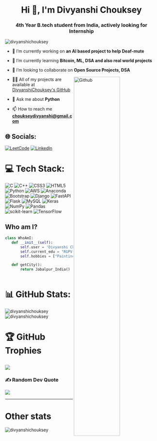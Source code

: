 

<h1 align="center">Hi 👋, I'm Divyanshi Chouksey</h1>
<h3 align="center">4th Year B.tech student from India, actively looking for Internship</h3>

<p align="left"> <img src="https://komarev.com/ghpvc/?username=divyanshichouksey&label=Profile%20views&color=0e75b6&style=flat" alt="divyanshichouksey" /> </p>

- 🔭 I’m currently working on **an AI based project to help Deaf-mute**

- 🌱 I’m currently learning **Bitcoin, ML, DSA and also real world projects**

- 👯 I’m looking to collaborate on **Open Source Projects, DSA**

 <img width="55%" align="right" alt="Github" src="https://raw.githubusercontent.com/onimur/.github/master/.resources/git-header.svg" />

- 👨‍💻 All of my projects are available at [DivyanshiChouksey's GitHub](https://github.com/DivyanshiChouksey)

- 💬 Ask me about **Python**

- 📫 How to reach me **choukseydivyanshi@gmail.com**

## 🌐 Socials:
[![LeetCode](https://img.shields.io/badge/-LeetCode-FFA116?style=for-the-badge&logo=LeetCode&logoColor=black)](https://linkedin.com/in/https://www.linkedin.com/in/DivyanshiChouksey)
[![LinkedIn](https://img.shields.io/badge/LinkedIn-0077B5?style=for-the-badge&logo=linkedin&logoColor=white)](https://linkedin.com/in/https://www.linkedin.com/in/DivyanshiChouksey) 

# 💻 Tech Stack:
![C](https://img.shields.io/badge/c-%2300599C.svg?style=for-the-badge&logo=c&logoColor=white) ![C++](https://img.shields.io/badge/c++-%2300599C.svg?style=for-the-badge&logo=c%2B%2B&logoColor=white) ![CSS3](https://img.shields.io/badge/css3-%231572B6.svg?style=for-the-badge&logo=css3&logoColor=white) ![HTML5](https://img.shields.io/badge/html5-%23E34F26.svg?style=for-the-badge&logo=html5&logoColor=white) ![Python](https://img.shields.io/badge/python-3670A0?style=for-the-badge&logo=python&logoColor=ffdd54) ![AWS](https://img.shields.io/badge/AWS-%23FF9900.svg?style=for-the-badge&logo=amazon-aws&logoColor=white) ![Anaconda](https://img.shields.io/badge/Anaconda-%2344A833.svg?style=for-the-badge&logo=anaconda&logoColor=white) ![Bootstrap](https://img.shields.io/badge/bootstrap-%23563D7C.svg?style=for-the-badge&logo=bootstrap&logoColor=white) ![Django](https://img.shields.io/badge/django-%23092E20.svg?style=for-the-badge&logo=django&logoColor=white) ![FastAPI](https://img.shields.io/badge/FastAPI-005571?style=for-the-badge&logo=fastapi) ![Flask](https://img.shields.io/badge/flask-%23000.svg?style=for-the-badge&logo=flask&logoColor=white) ![MySQL](https://img.shields.io/badge/mysql-%2300f.svg?style=for-the-badge&logo=mysql&logoColor=white) ![Keras](https://img.shields.io/badge/Keras-%23D00000.svg?style=for-the-badge&logo=Keras&logoColor=white) ![NumPy](https://img.shields.io/badge/numpy-%23013243.svg?style=for-the-badge&logo=numpy&logoColor=white) ![Pandas](https://img.shields.io/badge/pandas-%23150458.svg?style=for-the-badge&logo=pandas&logoColor=white) ![scikit-learn](https://img.shields.io/badge/scikit--learn-%23F7931E.svg?style=for-the-badge&logo=scikit-learn&logoColor=white) ![TensorFlow](https://img.shields.io/badge/TensorFlow-%23FF6F00.svg?style=for-the-badge&logo=TensorFlow&logoColor=white)

## Who am I?
 ```python
 class WhoAmI:
    def __init__(self):
        self.user = 'Divyanshi Chouksey'
        self.current_edu = "RGPV University"
        self.hobbies = ["Painting",'DSA',"Exploring","Reading books (Recently started)"]

    def getCity():
        return Jabalpur_India()
		
 ```
# 📊 GitHub Stats:

<p>
 
<img src="https://github-readme-streak-stats.herokuapp.com/?user=DivyanshiChouksey&theme=merko&hide_border=false" alt="divyanshichouksey" />
<img  src="https://github-readme-stats.vercel.app/api?username=DivyanshiChouksey&theme=merko&hide_border=false&include_all_commits=true&count_private=true" alt="divyanshichouksey" /><br><p>




# 🏆 GitHub Trophies
![](https://github-profile-trophy.vercel.app/?username=DivyanshiChouksey&theme=radical&no-frame=false&no-bg=false&margin-w=4)
---
### ✍️ Random Dev Quote
![](https://quotes-github-readme.vercel.app/api?type=horizontal&theme=radical)

---


# Other stats
 <p>

<img align="center" src="https://github-readme-stats.vercel.app/api/top-langs/?username=DivyanshiChouksey&theme=merko&hide_border=false&include_all_commits=true&count_private=true&layout=compact" alt="divyanshichouksey" /></p>

